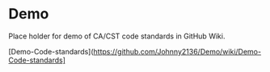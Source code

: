 Demo
====

Place holder for demo of CA/CST code standards in GitHub Wiki.

[Demo-Code-standards](https://github.com/Johnny2136/Demo/wiki/Demo-Code-standards]

